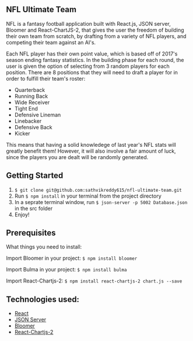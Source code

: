 ## NFL Ultimate Team
NFL is a fantasy football application built with React.js, JSON server, Bloomer and React-ChartJS-2, that gives the user the freedom of building their own team from scratch, by drafting from a variety of NFL players, and competing their team against an AI's.

Each NFL player has their own point value, which is based off of 2017's season ending fantasy statistics. In the building phase for each round, the user is given the option of selecting from 3 random players for each position. There are 8 positions that they will need to draft a player for in order to fulfill their team's roster:

- Quarterback
- Running Back
- Wide Receiver
- Tight End
- Defensive Lineman
- Linebacker
- Defensive Back
- Kicker

This means that having a solid knowledege of last year's NFL stats will greatly benefit them! However, it will also involve a fair amount of luck, since the players you are dealt will be randomly generated.

## Getting Started

1. `$ git clone git@github.com:sathvikreddy615/nfl-ultimate-team.git`
2. Run `$ npm install` in your terminal from the project directory
3. In a seprate terminal window, run `$ json-server -p 5002 Database.json` in the src folder
4. Enjoy!

## Prerequisites

What things you need to install:

Import Bloomer in your project:
`$ npm install bloomer`

Import Bulma in your project:
`$ npm install bulma`

Import React-Chartjs-2:
`$ npm install react-chartjs-2 chart.js --save`

## Technologies used:
- [React](https://reactjs.org/docs/getting-started.html)
- [JSON Server](https://github.com/typicode/json-server)
- [Bloomer](https://bloomer.js.org/#/)
- [React-Chartjs-2](https://github.com/jerairrest/react-chartjs-2)
